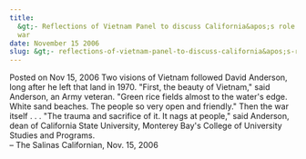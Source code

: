 ```yaml
---
title:
  &gt;- Reflections of Vietnam Panel to discuss California&apos;s role in the
  war
date: November 15 2006
slug: &gt;- reflections-of-vietnam-panel-to-discuss-california&apos;s-role-in-the-war
---
```


 



<span class="date">Posted on Nov 15, 2006    </span>
Two visions of Vietnam followed David Anderson, long after he left
that land in 1970. &quot;First, the beauty of Vietnam,&quot; said Anderson,
an Army veteran. &quot;Green rice fields almost to the water&apos;s edge.
White sand beaches. The people so very open and friendly.&quot; Then the
war itself . . . &quot;The trauma and sacrifice of it. It nags at
people,&quot; said Anderson, dean of California State University,
Monterey Bay&apos;s College of University Studies and Programs.<br>
&#x2013; The Salinas Californian, Nov. 15, 2006<br/></br>




 
